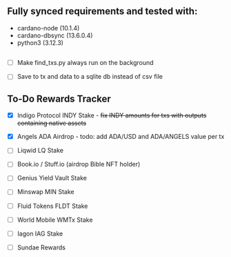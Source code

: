 ## Fully synced requirements and tested with:

* cardano-node (10.1.4)
* cardano-dbsync (13.6.0.4)
* python3 (3.12.3)

##
- [ ] Make find_txs.py always run on the background
- [ ] Save to tx and data to a sqlite db instead of csv file


## To-Do Rewards Tracker
- [X] Indigo Protocol INDY Stake - ~~fix INDY amounts for txs with outputs containing native assets~~
- [X] Angels ADA Airdrop - todo: add ADA/USD and ADA/ANGELS value per tx
- [ ] Liqwid LQ Stake
- [ ] Book.io / Stuff.io (airdrop Bible NFT holder)
- [ ] Genius Yield Vault Stake
- [ ] Minswap MIN Stake
- [ ] Fluid Tokens FLDT Stake
- [ ] World Mobile WMTx Stake
- [ ] Iagon IAG Stake
- [ ] Sundae Rewards



